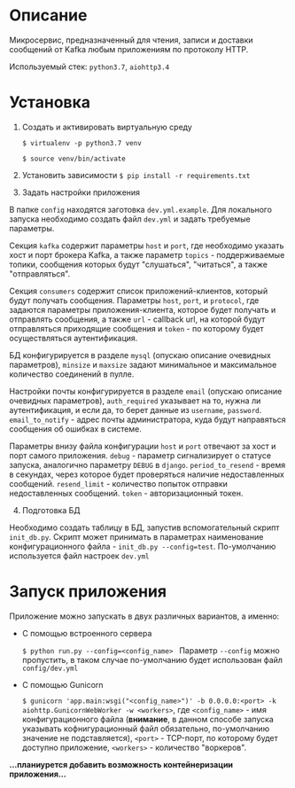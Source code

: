 
# Описание

Микросервис, предназначенный для чтения, записи и доставки сообщений от Kafka любым приложениям по протоколу HTTP.

Используемый стек: ```python3.7```, ```aiohttp3.4```

# Установка

1. Создать и активировать виртуальную среду

    ```$ virtualenv -p python3.7 venv```

    ```$ source venv/bin/activate```

2. Установить зависимости
    ```$ pip install -r requirements.txt```

3. Задать настройки приложения
	
В папке ```config``` находятся заготовка ```dev.yml.example```. Для локального запуска необходимо создать файл ```dev.yml``` и задать требуемые параметры. 

Секция ```kafka``` содержит параметры ```host``` и ```port```, где необходимо указать хост и порт брокера Kafka, а также параметр ```topics``` - поддерживаемые топики, сообщения которых будут "слушаться", "читаться", а также "отправляться".

Секция ```consumers``` содержит список приложений-клиентов, который будут получать сообщения. Параметры ```host```, ```port```, и ```protocol```, где задаются параметры приложения-клиента, которое будет получать и отправлять сообщения, а также ```url``` - callback url, на которой будут отправляться приходящие сообщения и ```token``` - по которому будет осуществляться аутентификация. 

БД конфигурируется в разделе ```mysql``` (опускаю описание очевидных параметров),  ```minsize``` и ```maxsize``` задают минимальное и максимальное количество соединений в пулле.

Настройки почты конфигурируется в разделе ```email``` (опускаю описание очевидных параметров),  ```auth_required``` указывает на то, нужна ли аутентификация, и если да, то берет данные из ```username```, ```password```.  ```email_to_notify``` - адрес почты администратора, куда будут направяться сообщения об ошибках в системе.

Параметры внизу файла конфигурации ```host``` и ```port``` отвечают за хост и порт самого приложения. ```debug``` - параметр сигнализирует о статусе запуска, аналогично параметру ```DEBUG``` в ```django```. ```period_to_resend``` - время в секундах, через которое будет проверяться наличие недоставленных сообщений. ```resend_limit``` - количество попыток отправки недоставленных сообщений. ```token``` - авторизационный токен.

4. Подготовка БД 

Необходимо создать таблицу в БД, запустив вспомогательный скрипт ```init_db.py```.
Скрипт может принимать в параметрах наименование конфигурационного файла  - ```init_db.py --config=test```. По-умолчанию используется файл настроек ```dev.yml```

# Запуск приложения

Приложение можно запускать в двух различных вариантов, а именно:

- С помощью встроенного сервера

    ```$ python run.py --config=<config_name> ```
    Параметр ```--config``` можно пропустить, в таком случае по-умолчанию будет использован файл ```config/dev.yml```

- С помощью Gunicorn

    ```$ gunicorn 'app.main:wsgi("<config_name>")' -b 0.0.0.0:<port> -k aiohttp.GunicornWebWorker -w <workers>```,  где ```<config_name>``` - имя конфигурационного файла (**внимание**, в данном способе запуска указывать кофнигурационный файл обязательно, по-умолчанию значение не подставляется), ```<port>``` - TCP-порт, по которому будет доступно приложение, ```<workers>``` - количество "воркеров".


**...планиурется добавить возможность контейнеризации приложения...**